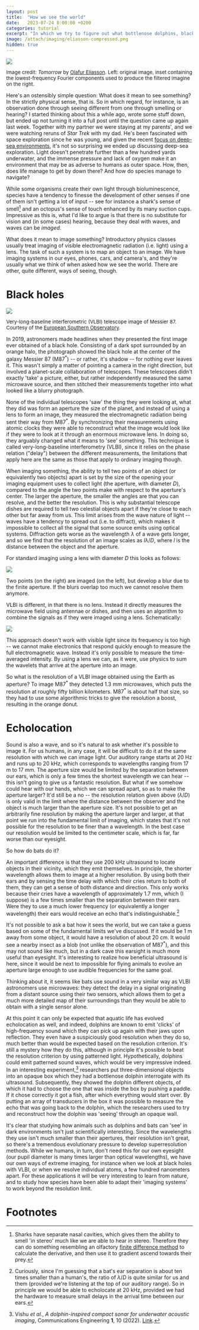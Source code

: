 ```yaml
---
layout: post
title:  "How we see the world"
date:   2023-07-24 8:00:00 +0200
categories: tutorial
excerpt: "In which we try to figure out what bottlenose dolphins, black holes, and imaging systems have in common, whether it is possible to see without light, and what it means to 'see' something altogether."
image: /attach/imaging/eliasson-compressed.png
hidden: true
---
```

<div id="headerImage">
    <img src="/attach/imaging/eliasson-compressed.png">
    <p style="font-size:10pt;">Image credit: <i>Tomorrow</i> by <a href="https://olafureliasson.net/archive/artwork/WEK111038/tomorrow">Olafur Eliasson</a>. Left: original image, inset containing the lowest-frequency Fourier components used to produce the filtered imagine on the right.</p>
</div>

Here's an ostensibly simple question: What does it mean to see something? In the strictly physical sense, that is. So in which regard, for instance, is an observation done through seeing different from one through smelling or hearing? I started thinking about this a while ago, wrote some stuff down, but ended up not turning it into a full post until the question came up again last week. Together with my partner we were staying at my parents', and we were watching reruns of _Star Trek_ with my dad. He's been fascinated with space exploration since he was young, and given the recent [focus on deep-sea environments](https://en.wikipedia.org/wiki/Titan_submersible_implosion), it's not so surprising we ended up discussing deep-sea exploration. Light doesn't penetrate further than a few hundred yards underwater, and the immense pressure and lack of oxygen make it an environment that may be as adverse to humans as outer space. How, then, does life manage to get by down there? And how do species manage to navigate?

While some organisms create their own light through bioluminescence, species have a tendency to finesse the development of other senses if one of them isn't getting a lot of input -- see for instance a shark's sense of smell[^1] and an octopus's sense of touch enhanced by its many suction cups. Impressive as this is, what I'd like to argue is that there is no substitute for vision and (in some cases) hearing, because they deal with waves, and waves can be _imaged_.

What does it mean to image something? Introductory physics classes usually treat imaging of visible electromagnetic radiation (i.e. light) using a lens. The task of such a system is to map an object to an image. We have imaging systems in our eyes, phones, cars, and camera's, and they're usually what we think of when asked how we see the world. There are other, quite different, ways of seeing, though.

# Black holes
<div id="headerImage">
    <img src="/attach/imaging/M87.jpg">
    <p style="font-size:10pt;">Very-long-baseline interferometric (VLBI) telescope image of Messier 87. Courtesy of the <a href="https://commons.wikimedia.org/wiki/File:Central_black_hole_of_M87.tif">European Southern Observatory</a>.</p>
</div>

In 2019, astronomers made headlines when they presented the first image ever obtained of a black hole. Consisting of a dark spot surrounded by an orange halo, the photograph showed the black hole at the center of the galaxy Messier 87 (M87<sup>\*</sup>) -- or rather, it's shadow -- for nothing ever leaves it. This wasn't simply a matter of pointing a camera in the right direction, but involved a planet-scale collaboration of telescopes. These telescopes didn't exactly 'take' a picture, either, but rather independently measured the same microwave source, and then stitched their measurements together into what looked like a blurry photograph.

None of the individual telescopes 'saw' the thing they were looking at, what they did was form an aperture the size of the planet, and instead of using a lens to form an image, they measured the electromagnetic radiation being sent their way from M87<sup>\*</sup>. By synchronizing their measurements using atomic clocks they were able to reconstruct what the image would look like if they were to look at it through an enormous microwave lens. In doing so, they arguably changed what it means to 'see' something. This technique is called very-long-baseline interferometry (VLBI), since it relies on the phase relation ("delay") between the different measurements, the limitations that apply here are the same as those that apply to ordinary imaging though.

When imaging something, the ability to tell two points of an object (or equivalently two objects) apart is set by the size of the opening your imaging equipment uses to collect light (the aperture, with diameter $D$), compared to the angle the two points make with respect to the aperture's center. The larger the aperture, the smaller the angles are that you can resolve, and the better the resolution. This is why substantial telescope dishes are required to tell two celestial objects apart if they're close to each other but far away from us. This limit arises from the wave nature of light -- waves have a tendency to spread out (i.e. to diffract), which makes it impossible to collect all the signal that some source emits using optical systems. Diffraction gets worse as the wavelength $\lambda$ of a wave gets longer, and so we find that the resolution of an image scales as $l\lambda/D$, where $l$ is the distance between the object and the aperture.

For standard imaging using a lens with diameter $D$ this looks as follows:

![](/attach/imaging/cartoon-1.png)

Two points (on the right) are imaged (on the left), but develop a blur due to the finite aperture. If the blurs overlap too much we cannot resolve them anymore.

VLBI is different, in that there is no lens. Instead it directly measures the microwave field using antennae or dishes, and then uses an algorithm to combine the signals as if they were imaged using a lens. Schematically:

![](/attach/imaging/cartoon-2.png)

This approach doesn't work with visible light since its frequency is too high -- we cannot make electronics that respond quickly enough to measure the full electromagnetic wave. Instead it's only possible to measure the time-averaged intensity. By using a lens we can, as it were, use physics to sum the wavelets that arrive at the aperture into an image.

So what is the resolution of a VLBI image obtained using the Earth as aperture? To image M87<sup>\*</sup> they detected 1.3 mm microwaves, which puts the resolution at roughly fifty billion kilometers. M87<sup>\*</sup> is about half that size, so they had to use some algorithmic tricks to give the resolution a boost, resulting in the orange donut.

# Echolocation
Sound is also a wave, and so it's natural to ask whether it's possible to image it. For us humans, in any case, it will be difficult to do it at the same resolution with which we can image light. Our auditory range starts at 20 Hz and runs up to 20 kHz, which corresponds to wavelengths ranging from 17 m to 17 mm. The aperture size would be limited by the separation between our ears, which is only a few times the shortest wavelength we can hear -- this isn't going to give us a fantastic resolution. But what if we somehow could hear with our hands, which we can spread apart, so as to make the aperture larger? It'd still be a no -- the resolution relation given above ($\lambda/D$) is only valid in the limit where the distance between the observer and the object is much larger than the aperture size. It's not possible to get an arbitrarily fine resolution by making the aperture larger and larger, at that point we run into the fundamental limit of imaging, which states that it's not possible for the resolution to be finer than a wavelength. In the best case our resolution would be limited to the centimeter scale, which is far, far worse than our eyesight.

So how do bats do it?

An important difference is that they use 200 kHz ultrasound to locate objects in their vicinity, which they emit themselves. In principle, the shorter wavelength allows them to image at a higher resolution. By using both their ears and by sensing the time delay with which their cries return to both of them, they can get a sense of both distance and direction. This only works because their cries have a wavelength of approximately 1.7 mm, which (I suppose) is a few times smaller than the separation between their ears. Were they to use a much lower frequency (or equivalently a longer wavelength) their ears would receive an echo that's indistinguishable.[^2]

It's not possible to ask a bat how it sees the world, but we can take a guess based on some of the fundamental limits we've discussed. If it would be 1 m away from some object, it would have a resolution of about 20 cm. It would see a nearby insect as a blob (not unlike the observation of M87<sup>*</sup>), and this may not sound like much, but in a dark cave this earsight is much more useful than eyesight. It's interesting to realize how beneficial ultrasound is here, since it would be next to impossible for flying animals to evolve an aperture large enough to use audible frequencies for the same goal.

Thinking about it, it seems like bats use sound in a very similar way as VLBI astronomers use microwaves: they detect the delay in a signal originating from a distant source using their two sensors, which allows them to get a much more detailed map of their surroundings than they would be able to obtain with a single sensor alone.

At this point it can only be expected that aquatic life has evolved echolocation as well, and indeed, dolphins are known to emit 'clicks' of high-frequency sound which they can pick up again with their jaws upon reflection. They even have a suspiciously good resolution when they do so, much better than would be expected based on the resolution criterion. It's still a mystery how they do this, although in principle it's possible to beat the resolution criterion by using patterned light. Hypothetically, dolphins could emit patterned sound waves, which would be very impressive indeed. In an interesting experiment,[^3] researchers put three-dimensional objects into an opaque box which they had a bottlenose dolphin interrogate with its ultrasound. Subsequently, they showed the dolphin different objects, of which it had to choose the one that was inside the box by pushing a paddle. If it chose correctly it got a fish, after which everything would start over. By putting an array of transducers in the box it was possible to measure the echo that was going back to the dolphin, which the researchers used to try and reconstruct how the dolphin was 'seeing' through an opaque wall.

It's clear that studying how animals such as dolphins and bats can 'see' in dark environments isn't just scientifically interesting. Since the wavelengths they use isn't much smaller than their apertures, their resolution isn't great, so there's a tremendous evolutionary pressure to develop superresolution methods. While we humans, in turn, don't need this for our own eyesight (our pupil diameter is many times larger than optical wavelengths), we have our own ways of extreme imaging, for instance when we look at black holes with VLBI, or when we resolve individual atoms, a few hundred nanometers apart. For these applications it will be very interesting to learn from nature, and to study how species have been able to adapt their 'imaging systems' to work beyond the resolution limit.

# Footnotes

[^1]: Sharks have separate nasal cavities, which gives them the ability to smell 'in stereo' much like we are able to hear in stereo. Therefore they can do something resembling an olfactory [finite difference method](https://en.wikipedia.org/wiki/Finite_difference) to calculate the derivative, and then use it to gradient ascend towards their prey.
[^2]: Curiously, since I'm guessing that a bat's ear separation is about ten times smaller than a human's, the ratio of $\lambda/D$ is quite similar for us and them (provided we're listening at the top of our auditory range). So in principle we would be able to echolocate at 20 kHz, provided we had the hardware to measure small delays in the arrival time between our ears.
[^3]: Vishu *et al.*, *A dolphin-inspired compact sonar for underwater acoustic imaging*, Communications Engineering **1**, 10 (2022). [Link](https://www.nature.com/articles/s44172-022-00010-x).
